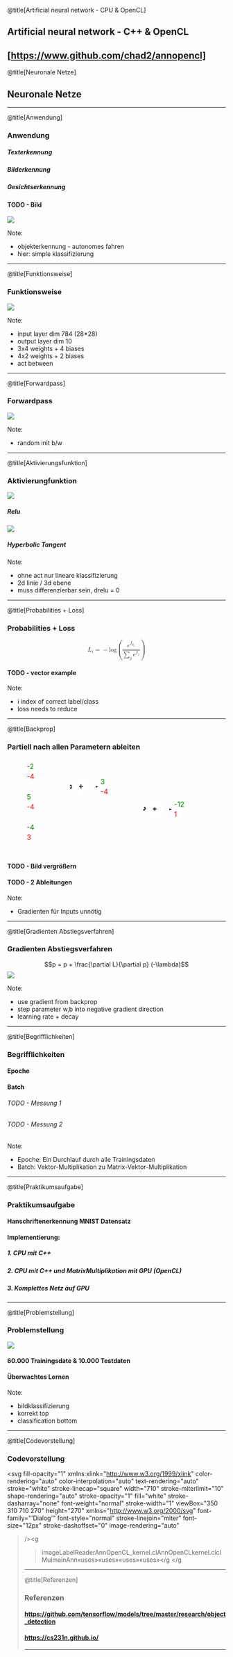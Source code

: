 @title[Artificial neural network - CPU & OpenCL]
## Artificial neural network - C++ & OpenCL
[https://www.github.com/chad2/annopencl]
---

@title[Neuronale Netze]
## Neuronale Netze
---

@title[Anwendung]
### Anwendung

##### Texterkennung
##### Bilderkennung
##### Gesichtserkennung

#### TODO - Bild

![](https://github.com/tensorflow/models/raw/master/research/object_detection/g3doc/img/kites_detections_output.jpg&size=auto)

Note:
- objekterkennung - autonomes fahren
- hier: simple klassifizierung
---

@title[Funktionsweise]
### Funktionsweise

![](https://cs231n.github.io/assets/nn1/neural_net.jpeg)

Note:
- input layer dim 784 (28*28)
- output layer dim 10
- 3x4 weights + 4 biases
- 4x2 weights + 2 biases
- act between

---
@title[Forwardpass]
### Forwardpass

![](http://cs231n.github.io/assets/nn1/neuron_model.jpeg)

Note:
- random init b/w
---

@title[Aktivierungsfunktion]
### Aktivierungfunktion

![](https://cs231n.github.io/assets/nn1/relu.jpeg)
##### Relu

![](https://cs231n.github.io/assets/nn1/tanh.jpeg)
##### Hyperbolic Tangent

Note:
- ohne act nur lineare klassifizierung
- 2d linie / 3d ebene
- muss differenzierbar sein, drelu = 0

---

@title[Probabilities + Loss]
### Probabilities + Loss

<math xmlns="http://www.w3.org/1998/Math/MathML" display="block">
  <mstyle displaystyle="true" scriptlevel="0">
    <mrow class="MJX-TeXAtom-ORD">
      <msub>
        <mi>L</mi>
        <mrow class="MJX-TeXAtom-ORD">
          <mi>i</mi>
        </mrow>
      </msub>
      <mo>=</mo>
      <mo>&#x2212;<!-- − --></mo>
      <mi>log</mi>
      <mrow>
        <mo>(</mo>
        <mfrac>
          <msup>
            <mi>e</mi>
            <mrow class="MJX-TeXAtom-ORD">
              <msub>
                <mi>f</mi>
                <mrow class="MJX-TeXAtom-ORD">
                  <msub>
                    <mi>y</mi>
                    <mrow class="MJX-TeXAtom-ORD">
                      <mi>i</mi>
                    </mrow>
                  </msub>
                </mrow>
              </msub>
            </mrow>
          </msup>
          <mrow>
            <munder>
              <mo>&#x2211;<!-- ∑ --></mo>
              <mrow class="MJX-TeXAtom-ORD">
                <mi>j</mi>
              </mrow>
            </munder>
            <msup>
              <mi>e</mi>
              <mrow class="MJX-TeXAtom-ORD">
                <msub>
                  <mi>f</mi>
                  <mrow class="MJX-TeXAtom-ORD">
                    <mi>j</mi>
                  </mrow>
                </msub>
              </mrow>
            </msup>
          </mrow>
        </mfrac>
        <mo>)</mo>
      </mrow>
    </mrow>
  </mstyle>
</math>

#### TODO - vector example

Note:
- i index of correct label/class
- loss needs to reduce
---

@title[Backprop]
### Partiell nach allen Parametern ableiten

<svg width="420" height="220"><defs><marker id="arrowhead" refX="6" refY="2" markerWidth="6" markerHeight="4" orient="auto"><path d="M 0,0 V 4 L6,2 Z"></path></marker></defs><line x1="40" y1="30" x2="110" y2="30" stroke="white" stroke-width="1"></line><text x="45" y="24" font-size="16" fill="green">-2</text><text x="45" y="47" font-size="16" fill="red">-4</text><text x="35" y="24" font-size="16" text-anchor="end" fill="white">x</text><line x1="40" y1="100" x2="110" y2="100" stroke="white" stroke-width="1"></line><text x="45" y="94" font-size="16" fill="green">5</text><text x="45" y="117" font-size="16" fill="red">-4</text><text x="35" y="94" font-size="16" text-anchor="end" fill="white">y</text><line x1="40" y1="170" x2="110" y2="170" stroke="white" stroke-width="1"></line><text x="45" y="164" font-size="16" fill="green">-4</text><text x="45" y="187" font-size="16" fill="red">3</text><text x="35" y="164" font-size="16" text-anchor="end" fill="white">z</text><line x1="210" y1="65" x2="280" y2="65" stroke="white" stroke-width="1"></line><text x="215" y="59" font-size="16" fill="green">3</text><text x="215" y="82" font-size="16" fill="red">-4</text><text x="205" y="59" font-size="16" text-anchor="end" fill="white">q</text><circle cx="170" cy="65" fill="white" stroke="white" stroke-width="1" r="20"></circle><text x="170" y="70" font-size="20" fill="black" text-anchor="middle">+</text><line x1="110" y1="30" x2="150" y2="65" stroke="white" stroke-width="1" marker-end="url(#arrowhead)"></line><line x1="110" y1="100" x2="150" y2="65" stroke="white" stroke-width="1" marker-end="url(#arrowhead)"></line><line x1="190" y1="65" x2="210" y2="65" stroke="white" stroke-width="1" marker-end="url(#arrowhead)"></line><line x1="380" y1="117" x2="450" y2="117" stroke="white" stroke-width="1"></line><text x="385" y="111" font-size="16" fill="green">-12</text><text x="385" y="134" font-size="16" fill="red">1</text><text x="375" y="111" font-size="16" text-anchor="end" fill="white">f</text><circle cx="340" cy="117" fill="white" stroke="white" stroke-width="1" r="20"></circle><text x="340" y="127" font-size="20" fill="black" text-anchor="middle">*</text><line x1="280" y1="65" x2="320" y2="117" stroke="white" stroke-width="1" marker-end="url(#arrowhead)"></line><line x1="110" y1="170" x2="320" y2="117" stroke="white" stroke-width="1" marker-end="url(#arrowhead)"></line><line x1="360" y1="117" x2="380" y2="117" stroke="white" stroke-width="1" marker-end="url(#arrowhead)"></line></svg>

#### TODO - Bild vergrößern

#### TODO - 2 Ableitungen

Note:
- Gradienten für Inputs unnötig
---

@title[Gradienten Abstiegsverfahren]
### Gradienten Abstiegsverfahren
$$p = p + \frac{\partial L}{\partial p} (-\lambda)$$
![](https://cs231n.github.io/assets/nn3/opt2.gif)

Note:
- use gradient from backprop
- step parameter w,b into negative gradient direction
- learning rate + decay
---

@title[Begrifflichkeiten]
### Begrifflichkeiten
#### Epoche
#### Batch
###### TODO - Messung 1
###### TODO - Messung 2

Note:
- Epoche: Ein Durchlauf durch alle Trainingsdaten
- Batch: Vektor-Multiplikation zu Matrix-Vektor-Multiplikation

---

@title[Praktikumsaufgabe]
### Praktikumsaufgabe

#### Hanschriftenerkennung MNIST Datensatz
#### Implementierung:
##### 1. CPU mit C++
##### 2. CPU mit C++ und MatrixMultiplikation mit GPU (OpenCL)
##### 3. Komplettes Netz auf GPU

---

@title[Problemstellung]
### Problemstellung
![](http://neuralnetworksanddeeplearning.com/images/ensemble_errors.png)

#### 60.000 Trainingsdate & 10.000 Testdaten
#### Überwachtes Lernen

Note:
- bildklassifizierung
- korrekt top
- classification bottom
---

@title[Codevorstellung]
### Codevorstellung
<svg fill-opacity="1" xmlns:xlink="http://www.w3.org/1999/xlink" color-rendering="auto" color-interpolation="auto" text-rendering="auto" stroke="white" stroke-linecap="square" width="710" stroke-miterlimit="10" shape-rendering="auto" stroke-opacity="1" fill="white" stroke-dasharray="none" font-weight="normal" stroke-width="1" viewBox="350 310 710 270" height="270" xmlns="http://www.w3.org/2000/svg" font-family="'Dialog'" font-style="normal" stroke-linejoin="miter" font-size="12px" stroke-dashoffset="0" image-rendering="auto"
><!--Generated by the Batik Graphics2D SVG Generator--><defs id="genericDefs"
  /><g
  ><defs id="defs1"
    ><clipPath clipPathUnits="userSpaceOnUse" id="clipPath1"
      ><path d="M0 0 L2147483647 0 L2147483647 2147483647 L0 2147483647 L0 0 Z"
      /></clipPath
      ><clipPath clipPathUnits="userSpaceOnUse" id="clipPath2"
      ><path d="M0 0 L0 30 L100 30 L100 0 Z"
      /></clipPath
      ><clipPath clipPathUnits="userSpaceOnUse" id="clipPath3"
      ><path d="M0 0 L0 30 L160 30 L160 0 Z"
      /></clipPath
      ><clipPath clipPathUnits="userSpaceOnUse" id="clipPath4"
      ><path d="M0 0 L0 140 L300 140 L300 0 Z"
      /></clipPath
      ><clipPath clipPathUnits="userSpaceOnUse" id="clipPath5"
      ><path d="M0 0 L0 110 L330 110 L330 0 Z"
      /></clipPath
      ><clipPath clipPathUnits="userSpaceOnUse" id="clipPath6"
      ><path d="M0 0 L0 100 L330 100 L330 0 Z"
      /></clipPath
      ><clipPath clipPathUnits="userSpaceOnUse" id="clipPath7"
      ><path d="M0 0 L0 40 L130 40 L130 0 Z"
      /></clipPath
      ><clipPath clipPathUnits="userSpaceOnUse" id="clipPath8"
      ><path d="M0 0 L0 40 L80 40 L80 0 Z"
      /></clipPath
      ><clipPath clipPathUnits="userSpaceOnUse" id="clipPath9"
      ><path d="M0 0 L0 30 L80 30 L80 0 Z"
      /></clipPath
      ><clipPath clipPathUnits="userSpaceOnUse" id="clipPath10"
      ><path d="M0 0 L0 110 L210 110 L210 0 Z"
      /></clipPath
      ><clipPath clipPathUnits="userSpaceOnUse" id="clipPath11"
      ><path d="M0 0 L0 30 L140 30 L140 0 Z"
      /></clipPath
    ></defs
    ><g fill="rgb(255,255,255)" fill-opacity="0" transform="translate(450,440)" stroke-opacity="0" stroke="rgb(255,255,255)"
    ><rect x="0.5" width="98.5" height="28.5" y="0.5" clip-path="url(#clipPath2)" stroke="none"
    /></g
    ><g transform="translate(450,440)"
    ><rect fill="none" x="0.5" width="98.5" height="28.5" y="0.5" clip-path="url(#clipPath2)"
      /><text x="11" font-size="14px" y="17.8281" clip-path="url(#clipPath2)" font-family="sans-serif" stroke="none" xml:space="preserve"
      >imageLabel</text
    ></g
    ><g fill="rgb(255,255,255)" fill-opacity="0" transform="translate(450,490)" stroke-opacity="0" stroke="rgb(255,255,255)"
    ><rect x="0.5" width="98.5" height="28.5" y="0.5" clip-path="url(#clipPath2)" stroke="none"
    /></g
    ><g transform="translate(450,490)"
    ><rect fill="none" x="0.5" width="98.5" height="28.5" y="0.5" clip-path="url(#clipPath2)"
      /><text x="26" font-size="14px" y="17.8281" clip-path="url(#clipPath2)" font-family="sans-serif" stroke="none" xml:space="preserve"
      >Reader</text
    ></g
    ><g fill="rgb(255,255,255)" fill-opacity="0" transform="translate(880,440)" stroke-opacity="0" stroke="rgb(255,255,255)"
    ><rect x="0.5" width="158.5" height="28.5" y="0.5" clip-path="url(#clipPath3)" stroke="none"
    /></g
    ><g transform="translate(880,440)"
    ><rect fill="none" x="0.5" width="158.5" height="28.5" y="0.5" clip-path="url(#clipPath3)"
      /><text x="7" font-size="14px" y="17.8281" clip-path="url(#clipPath3)" font-family="sans-serif" stroke="none" xml:space="preserve"
      >AnnOpenCL_kernel.cl</text
    ></g
    ><g fill="rgb(255,255,255)" fill-opacity="0" transform="translate(680,440)" stroke-opacity="0" stroke="rgb(255,255,255)"
    ><rect x="0.5" width="98.5" height="28.5" y="0.5" clip-path="url(#clipPath2)" stroke="none"
    /></g
    ><g transform="translate(680,440)"
    ><rect fill="none" x="0.5" width="98.5" height="28.5" y="0.5" clip-path="url(#clipPath2)"
      /><text x="9" font-size="14px" y="17.8281" clip-path="url(#clipPath2)" font-family="sans-serif" stroke="none" xml:space="preserve"
      >AnnOpenCL</text
    ></g
    ><g fill="rgb(255,255,255)" fill-opacity="0" transform="translate(910,360)" stroke-opacity="0" stroke="rgb(255,255,255)"
    ><rect x="0.5" width="98.5" height="28.5" y="0.5" clip-path="url(#clipPath2)" stroke="none"
    /></g
    ><g transform="translate(910,360)"
    ><rect fill="none" x="0.5" width="98.5" height="28.5" y="0.5" clip-path="url(#clipPath2)"
      /><text x="21" font-size="14px" y="17.8281" clip-path="url(#clipPath2)" font-family="sans-serif" stroke="none" xml:space="preserve"
      >kernel.cl</text
    ></g
    ><g fill="rgb(255,255,255)" fill-opacity="0" transform="translate(760,360)" stroke-opacity="0" stroke="rgb(255,255,255)"
    ><rect x="0.5" width="98.5" height="28.5" y="0.5" clip-path="url(#clipPath2)" stroke="none"
    /></g
    ><g transform="translate(760,360)"
    ><rect fill="none" x="0.5" width="98.5" height="28.5" y="0.5" clip-path="url(#clipPath2)"
      /><text x="31" font-size="14px" y="17.8281" clip-path="url(#clipPath2)" font-family="sans-serif" stroke="none" xml:space="preserve"
      >clMul</text
    ></g
    ><g fill="rgb(255,255,255)" fill-opacity="0" transform="translate(400,360)" stroke-opacity="0" stroke="rgb(255,255,255)"
    ><rect x="0.5" width="98.5" height="28.5" y="0.5" clip-path="url(#clipPath2)" stroke="none"
    /></g
    ><g transform="translate(400,360)"
    ><rect fill="none" x="0.5" width="98.5" height="28.5" y="0.5" clip-path="url(#clipPath2)"
      /><text x="33" font-size="14px" y="17.8281" clip-path="url(#clipPath2)" font-family="sans-serif" stroke="none" xml:space="preserve"
      >main</text
    ></g
    ><g fill="rgb(255,255,255)" fill-opacity="0" transform="translate(610,360)" stroke-opacity="0" stroke="rgb(255,255,255)"
    ><rect x="0.5" width="98.5" height="28.5" y="0.5" clip-path="url(#clipPath2)" stroke="none"
    /></g
    ><g transform="translate(610,360)"
    ><rect fill="none" x="0.5" width="98.5" height="28.5" y="0.5" clip-path="url(#clipPath2)"
      /><text x="36" font-size="14px" y="17.8281" clip-path="url(#clipPath2)" font-family="sans-serif" stroke="none" xml:space="preserve"
      >Ann</text
    ></g
    ><g stroke-dasharray="8,5" stroke-miterlimit="5" transform="translate(370,330)" stroke-linecap="butt"
    ><path fill="none" d="M79.5 120.5 L10.5 120.5" clip-path="url(#clipPath4)"
      /><path fill="none" d="M10.5 120.5 L10.5 10.5" clip-path="url(#clipPath4)"
      /><path fill="none" d="M10.5 10.5 L280.5 10.5" clip-path="url(#clipPath4)"
      /><path fill="none" d="M280.5 10.5 L280.5 30.5" clip-path="url(#clipPath4)"
      /><path fill="white" d="M68.7417 114 L80 120.5 L68.7417 127 Z" clip-path="url(#clipPath4)" stroke="none"
      /><path fill="none" stroke-miterlimit="10" stroke-dasharray="none" d="M68.7417 114 L80 120.5 L68.7417 127 Z" clip-path="url(#clipPath4)" stroke-linecap="square"
    /></g
    ><g font-family="sans-serif" font-size="14px" transform="translate(370,330)"
    ><text x="14" xml:space="preserve" y="104.5703" clip-path="url(#clipPath4)" stroke="none"
      >«uses»</text
    ></g
    ><g stroke-dasharray="8,5" stroke-miterlimit="5" transform="translate(420,440)" stroke-linecap="butt"
    ><path fill="none" d="M29.5 10.5 L10.5 10.5" clip-path="url(#clipPath5)"
      /><path fill="none" d="M10.5 10.5 L10.5 90.5" clip-path="url(#clipPath5)"
      /><path fill="none" d="M10.5 90.5 L310.5 90.5" clip-path="url(#clipPath5)"
      /><path fill="none" d="M310.5 90.5 L310.5 30.5" clip-path="url(#clipPath5)"
      /><path fill="white" d="M18.7417 4 L30 10.5 L18.7417 17 Z" clip-path="url(#clipPath5)" stroke="none"
      /><path fill="none" stroke-miterlimit="10" stroke-dasharray="none" d="M18.7417 4 L30 10.5 L18.7417 17 Z" clip-path="url(#clipPath5)" stroke-linecap="square"
    /></g
    ><g stroke-dasharray="8,5" stroke-miterlimit="5" transform="translate(420,460)" stroke-linecap="butt"
    ><path fill="none" d="M29.5 40.5 L10.5 40.5" clip-path="url(#clipPath6)"
      /><path fill="none" d="M10.5 40.5 L10.5 70.5" clip-path="url(#clipPath6)"
      /><path fill="none" d="M10.5 70.5 L310.5 70.5" clip-path="url(#clipPath6)"
      /><path fill="none" d="M310.5 70.5 L310.5 10.5" clip-path="url(#clipPath6)"
      /><path fill="white" d="M18.7417 34 L30 40.5 L18.7417 47 Z" clip-path="url(#clipPath6)" stroke="none"
      /><path fill="none" stroke-miterlimit="10" stroke-dasharray="none" d="M18.7417 34 L30 40.5 L18.7417 47 Z" clip-path="url(#clipPath6)" stroke-linecap="square"
    /></g
    ><g font-family="sans-serif" font-size="14px" transform="translate(420,460)"
    ><text x="14" xml:space="preserve" y="86.6562" clip-path="url(#clipPath6)" stroke="none"
      >«uses»</text
    ></g
    ><g stroke-dasharray="8,5" stroke-miterlimit="5" transform="translate(770,440)" stroke-linecap="butt"
    ><path fill="none" d="M109.5 20.5 L10.5 20.5" clip-path="url(#clipPath7)"
      /><path fill="white" d="M98.7417 14 L110 20.5 L98.7417 27 Z" clip-path="url(#clipPath7)" stroke="none"
      /><path fill="none" stroke-miterlimit="10" stroke-dasharray="none" d="M98.7417 14 L110 20.5 L98.7417 27 Z" clip-path="url(#clipPath7)" stroke-linecap="square"
    /></g
    ><g font-family="sans-serif" font-size="14px" transform="translate(770,440)"
    ><text x="38.2173" xml:space="preserve" y="16" clip-path="url(#clipPath7)" stroke="none"
      >«uses»</text
    ></g
    ><g stroke-dasharray="8,5" stroke-miterlimit="5" transform="translate(850,360)" stroke-linecap="butt"
    ><path fill="none" d="M59.5 20.5 L10.5 20.5" clip-path="url(#clipPath8)"
      /><path fill="white" d="M48.7417 14 L60 20.5 L48.7417 27 Z" clip-path="url(#clipPath8)" stroke="none"
      /><path fill="none" stroke-miterlimit="10" stroke-dasharray="none" d="M48.7417 14 L60 20.5 L48.7417 27 Z" clip-path="url(#clipPath8)" stroke-linecap="square"
    /></g
    ><g font-family="sans-serif" font-size="14px" transform="translate(850,360)"
    ><text x="13.2173" xml:space="preserve" y="16" clip-path="url(#clipPath8)" stroke="none"
      >«uses»</text
    ></g
    ><g transform="translate(700,370)"
    ><path fill="none" d="M59.5 10.5 L10.5 10.5" clip-path="url(#clipPath9)"
      /><path fill="white" d="M48.7417 4 L60 10.5 L48.7417 17 Z" clip-path="url(#clipPath9)" stroke="none"
      /><path fill="none" d="M48.7417 4 L60 10.5 L48.7417 17 Z" clip-path="url(#clipPath9)"
    /></g
    ><g transform="translate(490,370)"
    ><path fill="none" d="M189.5 90.5 L80.5 90.5" clip-path="url(#clipPath10)"
      /><path fill="none" d="M80.5 90.5 L80.5 10.5" clip-path="url(#clipPath10)"
      /><path fill="none" d="M80.5 10.5 L10.5 10.5" clip-path="url(#clipPath10)"
      /><path fill="white" d="M178.7417 84 L190 90.5 L178.7417 97 Z" clip-path="url(#clipPath10)" stroke="none"
      /><path fill="none" d="M178.7417 84 L190 90.5 L178.7417 97 Z" clip-path="url(#clipPath10)"
    /></g
    ><g transform="translate(490,370)"
    ><path fill="none" d="M119.5 10.5 L10.5 10.5" clip-path="url(#clipPath11)"
      /><path fill="white" d="M108.7417 4 L120 10.5 L108.7417 17 Z" clip-path="url(#clipPath11)" stroke="none"
      /><path fill="none" d="M108.7417 4 L120 10.5 L108.7417 17 Z" clip-path="url(#clipPath11)"
    /></g
  ></g
></svg>

---

@title[Referenzen]
### Referenzen
#### https://github.com/tensorflow/models/tree/master/research/object_detection
#### https://cs231n.github.io/
---

<!--
Code show:

main
    - makefile macros
    - const params
    - loop explain content
ann.cpp
    - init
    - forward
    - backprop
    - update
    - mulmat überleitung
    - padding

clmul.cpp
    - matmul
    - kernel

annopencl.cpp
    - speicheralloc
    - kernel parameter

annopencl_kernel.cl
    - forward
    - backprop
    - update

demo
    - cpu only
    - cpu + opencl matmutl
    - full opencl

-->
